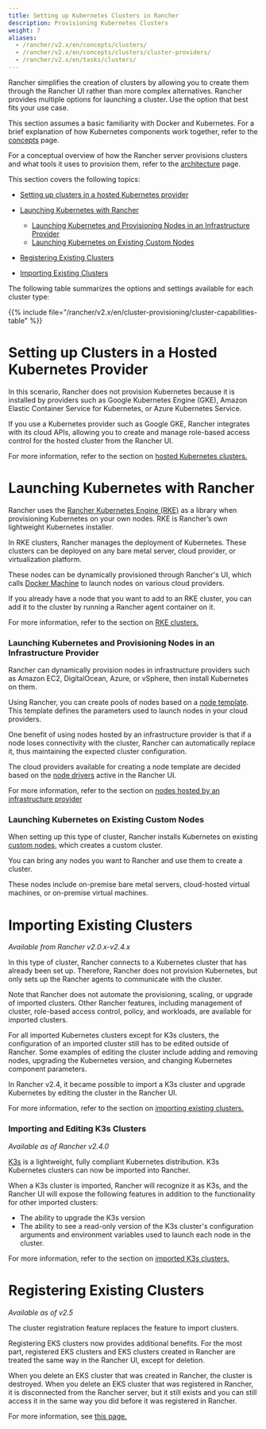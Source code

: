 ```yaml
---
title: Setting up Kubernetes Clusters in Rancher
description: Provisioning Kubernetes Clusters
weight: 7
aliases:
  - /rancher/v2.x/en/concepts/clusters/
  - /rancher/v2.x/en/concepts/clusters/cluster-providers/
  - /rancher/v2.x/en/tasks/clusters/
---
```


Rancher simplifies the creation of clusters by allowing you to create them through the Rancher UI rather than more complex alternatives. Rancher provides multiple options for launching a cluster. Use the option that best fits your use case.

This section assumes a basic familiarity with Docker and Kubernetes. For a brief explanation of how Kubernetes components work together, refer to the [concepts]({{<baseurl>}}/rancher/v2.x/en/overview/concepts) page.

For a conceptual overview of how the Rancher server provisions clusters and what tools it uses to provision them, refer to the [architecture]({{<baseurl>}}/rancher/v2.x/en/overview/architecture/) page.

This section covers the following topics:

<!-- TOC -->

- [Setting up clusters in a hosted Kubernetes provider](#setting-up-clusters-in-a-hosted-kubernetes-cluster)
- [Launching Kubernetes with Rancher](#launching-kubernetes-with-rancher)
  - [Launching Kubernetes and Provisioning Nodes in an Infrastructure Provider](#launching-kubernetes-and-provisioning-nodes-in-an-infrastructure-provider)
  - [Launching Kubernetes on Existing Custom Nodes](#launching-kubernetes-on-existing-custom-nodes)
- [Registering Existing Clusters](#registering-existing-clusters)
- [Importing Existing Clusters](#importing-existing-clusters)

  <!-- /TOC -->

The following table summarizes the options and settings available for each cluster type:

{{% include file="/rancher/v2.x/en/cluster-provisioning/cluster-capabilities-table" %}}

# Setting up Clusters in a Hosted Kubernetes Provider

In this scenario, Rancher does not provision Kubernetes because it is installed by providers such as Google Kubernetes Engine (GKE), Amazon Elastic Container Service for Kubernetes, or Azure Kubernetes Service.

If you use a Kubernetes provider such as Google GKE, Rancher integrates with its cloud APIs, allowing you to create and manage role-based access control for the hosted cluster from the Rancher UI.

For more information, refer to the section on [hosted Kubernetes clusters.]({{<baseurl>}}/rancher/v2.x/en/cluster-provisioning/hosted-kubernetes-clusters)

# Launching Kubernetes with Rancher

Rancher uses the [Rancher Kubernetes Engine (RKE)]({{<baseurl>}}/rke/latest/en/) as a library when provisioning Kubernetes on your own nodes. RKE is Rancher’s own lightweight Kubernetes installer.

In RKE clusters, Rancher manages the deployment of Kubernetes. These clusters can be deployed on any bare metal server, cloud provider, or virtualization platform.

These nodes can be dynamically provisioned through Rancher's UI, which calls [Docker Machine](https://docs.docker.com/machine/) to launch nodes on various cloud providers.

If you already have a node that you want to add to an RKE cluster, you can add it to the cluster by running a Rancher agent container on it.

For more information, refer to the section on [RKE clusters.]({{<baseurl>}}/rancher/v2.x/en/cluster-provisioning/rke-clusters/)

### Launching Kubernetes and Provisioning Nodes in an Infrastructure Provider

Rancher can dynamically provision nodes in infrastructure providers such as Amazon EC2, DigitalOcean, Azure, or vSphere, then install Kubernetes on them.

Using Rancher, you can create pools of nodes based on a [node template]({{<baseurl>}}/rancher/v2.x/en/cluster-provisioning/rke-clusters/node-pools/#node-templates). This template defines the parameters used to launch nodes in your cloud providers.

One benefit of using nodes hosted by an infrastructure provider is that if a node loses connectivity with the cluster, Rancher can automatically replace it, thus maintaining the expected cluster configuration.

The cloud providers available for creating a node template are decided based on the [node drivers]({{<baseurl>}}/rancher/v2.x/en/cluster-provisioning/rke-clusters/node-pools/#node-drivers) active in the Rancher UI.

For more information, refer to the section on [nodes hosted by an infrastructure provider]({{<baseurl>}}/rancher/v2.x/en/cluster-provisioning/rke-clusters/node-pools/)

### Launching Kubernetes on Existing Custom Nodes

When setting up this type of cluster, Rancher installs Kubernetes on existing [custom nodes,]({{<baseurl>}}/rancher/v2.x/en/cluster-provisioning/rke-clusters/custom-nodes/) which creates a custom cluster.

You can bring any nodes you want to Rancher and use them to create a cluster.

These nodes include on-premise bare metal servers, cloud-hosted virtual machines, or on-premise virtual machines.

# Importing Existing Clusters

_Available from Rancher v2.0.x-v2.4.x_

In this type of cluster, Rancher connects to a Kubernetes cluster that has already been set up. Therefore, Rancher does not provision Kubernetes, but only sets up the Rancher agents to communicate with the cluster.

Note that Rancher does not automate the provisioning, scaling, or upgrade of imported clusters. Other Rancher features, including management of cluster, role-based access control, policy, and workloads, are available for imported clusters.

For all imported Kubernetes clusters except for K3s clusters, the configuration of an imported cluster still has to be edited outside of Rancher. Some examples of editing the cluster include adding and removing nodes, upgrading the Kubernetes version, and changing Kubernetes component parameters.

In Rancher v2.4, it became possible to import a K3s cluster and upgrade Kubernetes by editing the cluster in the Rancher UI.

For more information, refer to the section on [importing existing clusters.]({{<baseurl>}}/rancher/v2.x/en/cluster-provisioning/imported-clusters/)

### Importing and Editing K3s Clusters

_Available as of Rancher v2.4.0_

[K3s]({{<baseurl>}}/k3s/latest/en/) is a lightweight, fully compliant Kubernetes distribution. K3s Kubernetes clusters can now be imported into Rancher.

When a K3s cluster is imported, Rancher will recognize it as K3s, and the Rancher UI will expose the following features in addition to the functionality for other imported clusters:

- The ability to upgrade the K3s version
- The ability to see a read-only version of the K3s cluster's configuration arguments and environment variables used to launch each node in the cluster.

For more information, refer to the section on [imported K3s clusters.]({{<baseurl>}}/rancher/v2.x/en/cluster-provisioning/imported-clusters/#additional-features-of-imported-k3s-clusters)

# Registering Existing Clusters

_Available as of v2.5_

The cluster registration feature replaces the feature to import clusters.

Registering EKS clusters now provides additional benefits. For the most part, registered EKS clusters and EKS clusters created in Rancher are treated the same way in the Rancher UI, except for deletion.

When you delete an EKS cluster that was created in Rancher, the cluster is destroyed. When you delete an EKS cluster that was registered in Rancher, it is disconnected from the Rancher server, but it still exists and you can still access it in the same way you did before it was registered in Rancher.

For more information, see [this page.](./registered-clusters)
